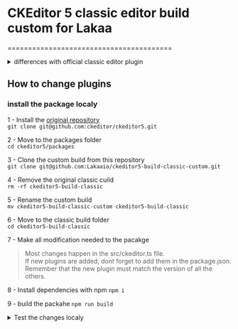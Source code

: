 # CKEditor 5 classic editor build custom for Lakaa
========================================

<details>
 <summary> differences with official classic editor plugin</summary>
	
### Plugins added:
+ Highlight
+ Underline
+ SimpleUploadAdapter
+ ImageResize

### Plugins Removed:
- UploadAdapter
- Autoformat
- CloudServices
- BlockQuote
- CKBox
- CKFinder
- CloudServices
- EasyImage
- ImageCaption
- Indent
- MediaEmbed
- PasteFromOffice
- PictureEditing
- TableToolbar
- TextTransformation
</details>


## How to change plugins 

### install the package localy

1 - Install the [original repository](https://github.com/ckeditor/ckeditor5)  
`git clone git@github.com:ckeditor/ckeditor5.git`

2 - Move to the packages folder  
`cd ckeditor5/packages`

3 - Clone the custom build from this repository  
`git clone git@github.com:Lakaaio/ckeditor5-build-classic-custom.git`

4 - Remove the original classic cuild  
`rm -rf ckeditor5-build-classic`

5 - Rename the custom build  
`mv ckeditor5-build-classic-custom ckeditor5-build-classic`

6 - Move to the classic build folder  
`cd ckeditor5-build-classic`

7 - Make all modification needed to the pacakge
>Most changes happen in the src/ckeditor.ts file.  
>If new plugins are added, dont forget to add them in the package.json.  
>Remember that the new plugin must match the version of all the others.  

8 - Install dependencies with npm
`npm i`

9 - build the packahe
`npm run build`

<details>
 <summary>Test the changes localy</summary>

1 - Move to the frontend of the main project 

2 - Disable the linter in `quasar.conf.js`
```
[...]
eslint: {
	// fix: true,
	// include = [],
	// exclude = [],
	// rawOptions = {},
	warnings: false,
	errors: false,
},
[...]
	

</details>
